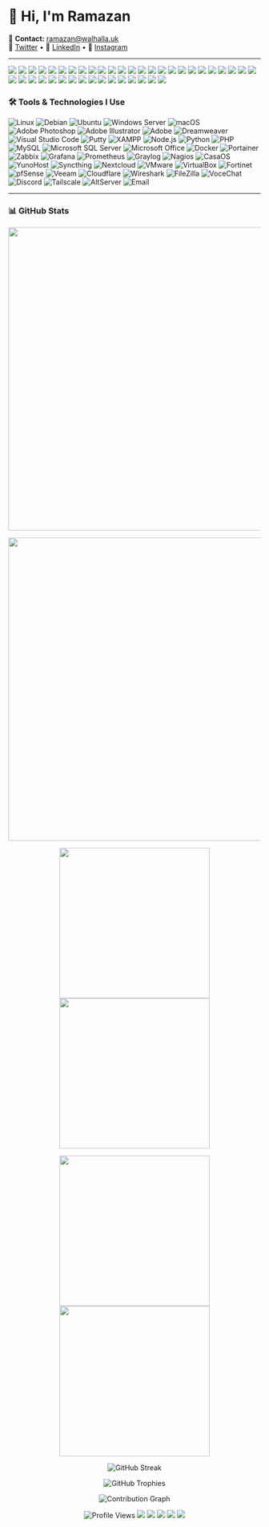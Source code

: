 # 👋 Hi, I'm Ramazan

📧 **Contact:** ramazan@walhalla.uk  
🌟 [Twitter](https://twitter.com/ramazantaskinn) • 💼 [LinkedIn](https://www.linkedin.com/in/ramazan-taşkın-177923237) • 📸 [Instagram](https://instagram.com/ramazantaskiin)

---

<p align="left"> <img src="https://img.shields.io/badge/Linux-FCC624?style=flat&logo=linux&logoColor=black" /> <img src="https://img.shields.io/badge/Debian-A81D33?style=flat&logo=debian&logoColor=white" /> <img src="https://img.shields.io/badge/Ubuntu-E95420?style=flat&logo=ubuntu&logoColor=white" /> <img src="https://img.shields.io/badge/Windows_Server-0078D6?style=flat&logo=windows&logoColor=white" /> <img src="https://img.shields.io/badge/macOS-000000?style=flat&logo=apple&logoColor=white" /> <img src="https://img.shields.io/badge/Adobe_Photoshop-31A8FF?style=flat&logo=adobe-photoshop&logoColor=white" /> <img src="https://img.shields.io/badge/Illustrator-FF9A00?style=flat&logo=adobe-illustrator&logoColor=white" /> <img src="https://img.shields.io/badge/Visual_Studio_Code-007ACC?style=flat&logo=visual-studio-code&logoColor=white" /> <img src="https://img.shields.io/badge/Dreamweaver-35FA00?style=flat&logo=adobe-dreamweaver&logoColor=white" /> <img src="https://img.shields.io/badge/XAMPP-FB7A24?style=flat&logo=xampp&logoColor=white" /> <img src="https://img.shields.io/badge/Node.js-339933?style=flat&logo=node.js&logoColor=white" /> <img src="https://img.shields.io/badge/Python-3776AB?style=flat&logo=python&logoColor=white" /> <img src="https://img.shields.io/badge/PHP-777BB4?style=flat&logo=php&logoColor=white" /> <img src="https://img.shields.io/badge/MySQL-4479A1?style=flat&logo=mysql&logoColor=white" /> <img src="https://img.shields.io/badge/SQL_Server-CC2927?style=flat&logo=microsoft-sql-server&logoColor=white" /> <img src="https://img.shields.io/badge/Microsoft_Office-D83B01?style=flat&logo=microsoft-office&logoColor=white" /> <img src="https://img.shields.io/badge/Docker-2496ED?style=flat&logo=docker&logoColor=white" /> <img src="https://img.shields.io/badge/Portainer-13BEF9?style=flat&logo=portainer&logoColor=white" /> <img src="https://img.shields.io/badge/Zabbix-EE0000?style=flat&logo=zabbix&logoColor=white" /> <img src="https://img.shields.io/badge/Grafana-F46800?style=flat&logo=grafana&logoColor=white" /> <img src="https://img.shields.io/badge/Prometheus-E6522C?style=flat&logo=prometheus&logoColor=white" /> <img src="https://img.shields.io/badge/Graylog-31363F?style=flat&logo=data:image/svg+xml;base64,PHN2ZyB3aWR0aD0iMzIiIGhlaWdodD0iMzIiIHZpZXdCb3g9IjAgMCAzMiAzMiIgZmlsbD0ibm9uZSIgdmlsZXJhZ3Vlc0JhY2tncm91bmQ9Im5vbmUiPjwvc3ZnPg==&logoColor=white" /> <img src="https://img.shields.io/badge/Nagios-000000?style=flat&logo=nagios&logoColor=white" /> <img src="https://img.shields.io/badge/CasaOS-1F4068?style=flat&logo=home-assistant&logoColor=white" /> <img src="https://img.shields.io/badge/YunoHost-FF5F57?style=flat&logo=debian&logoColor=white" /> <img src="https://img.shields.io/badge/Syncthing-007ACC?style=flat&logo=sync&logoColor=white" /> <img src="https://img.shields.io/badge/Nextcloud-0082C9?style=flat&logo=nextcloud&logoColor=white" /> <img src="https://img.shields.io/badge/VMware-607078?style=flat&logo=vmware&logoColor=white" /> <img src="https://img.shields.io/badge/VirtualBox-183A61?style=flat&logo=virtualbox&logoColor=white" /> <img src="https://img.shields.io/badge/Fortinet-EE1D23?style=flat&logo=fortinet&logoColor=white" /> <img src="https://img.shields.io/badge/pfSense-212121?style=flat&logo=pfSense&logoColor=white" /> <img src="https://img.shields.io/badge/Veeam-00B336?style=flat&logoColor=white" /> <img src="https://img.shields.io/badge/Cloudflare-F38020?style=flat&logo=cloudflare&logoColor=white" /> <img src="https://img.shields.io/badge/Wireshark-1679A7?style=flat&logo=wireshark&logoColor=white" /> <img src="https://img.shields.io/badge/FileZilla-BF0000?style=flat&logo=filezilla&logoColor=white" /> <img src="https://img.shields.io/badge/VoceChat-0099ff?style=flat&logo=wechat&logoColor=white" /> <img src="https://img.shields.io/badge/Discord_Bot-5865F2?style=flat&logo=discord&logoColor=white" /> <img src="https://img.shields.io/badge/Tailscale-0042FF?style=flat&logo=tailscale&logoColor=white" /> <img src="https://img.shields.io/badge/AltServer-5F7FFF?style=flat&logo=apple&logoColor=white" /> <img src="https://img.shields.io/badge/MX_Mail-0078D4?style=flat&logo=microsoftoutlook&logoColor=white" /> <img src="https://img.shields.io/badge/Windows_Mobile-0078D7?style=flat&logo=windows&logoColor=white" /> </p>





### 🛠️ Tools & Technologies I Use

![Linux](https://img.shields.io/badge/Linux-FCC624?style=flat&logo=linux&logoColor=black)
![Debian](https://img.shields.io/badge/Debian-A81D33?style=flat&logo=debian&logoColor=white)
![Ubuntu](https://img.shields.io/badge/Ubuntu-E95420?style=flat&logo=ubuntu&logoColor=white)
![Windows Server](https://img.shields.io/badge/Windows_Server-0078D6?style=flat&logo=windows&logoColor=white)
![macOS](https://img.shields.io/badge/macOS-000000?style=flat&logo=apple&logoColor=white)
![Adobe Photoshop](https://img.shields.io/badge/Photoshop-31A8FF?style=flat&logo=adobe-photoshop&logoColor=white)
![Adobe Illustrator](https://img.shields.io/badge/Illustrator-FF9A00?style=flat&logo=adobe-illustrator&logoColor=white)
![Adobe](https://img.shields.io/badge/Adobe-FF0000?style=flat&logo=adobe&logoColor=white)
![Dreamweaver](https://img.shields.io/badge/Dreamweaver-35FA00?style=flat&logo=adobe-dreamweaver&logoColor=white)
![Visual Studio Code](https://img.shields.io/badge/VS_Code-007ACC?style=flat&logo=visual-studio-code&logoColor=white)
![Putty](https://img.shields.io/badge/Putty-FFFFFF?style=flat&logo=gnometerminal&logoColor=black)
![XAMPP](https://img.shields.io/badge/XAMPP-FB7A24?style=flat&logo=xampp&logoColor=white)
![Node.js](https://img.shields.io/badge/Node.js-339933?style=flat&logo=node.js&logoColor=white)
![Python](https://img.shields.io/badge/Python-3776AB?style=flat&logo=python&logoColor=white)
![PHP](https://img.shields.io/badge/PHP-777BB4?style=flat&logo=php&logoColor=white)
![MySQL](https://img.shields.io/badge/MySQL-4479A1?style=flat&logo=mysql&logoColor=white)
![Microsoft SQL Server](https://img.shields.io/badge/SQL_Server-CC2927?style=flat&logo=microsoft-sql-server&logoColor=white)
![Microsoft Office](https://img.shields.io/badge/Microsoft_Office-D83B01?style=flat&logo=microsoft-office&logoColor=white)
![Docker](https://img.shields.io/badge/Docker-2496ED?style=flat&logo=docker&logoColor=white)
![Portainer](https://img.shields.io/badge/Portainer-13BEF9?style=flat&logo=portainer&logoColor=white)
![Zabbix](https://img.shields.io/badge/Zabbix-EE0000?style=flat&logo=zabbix&logoColor=white)
![Grafana](https://img.shields.io/badge/Grafana-F46800?style=flat&logo=grafana&logoColor=white)
![Prometheus](https://img.shields.io/badge/Prometheus-E6522C?style=flat&logo=prometheus&logoColor=white)
![Graylog](https://img.shields.io/badge/Graylog-31363F?style=flat&logo=data:image/svg+xml;base64,PHN2ZyB3aWR0aD0iMzIiIGhlaWdodD0iMzIiIHZpZXdCb3g9IjAgMCAzMiAzMiIgZmlsbD0ibm9uZSIgdmlsZXJhZ3Vlc0JhY2tncm91bmQ9Im5vbmUiPjwvc3ZnPg==&logoColor=white)
![Nagios](https://img.shields.io/badge/Nagios-000000?style=flat&logo=nagios&logoColor=white)
![CasaOS](https://img.shields.io/badge/CasaOS-1F4068?style=flat&logo=home-assistant&logoColor=white)
![YunoHost](https://img.shields.io/badge/YunoHost-FF5F57?style=flat&logo=debian&logoColor=white)
![Syncthing](https://img.shields.io/badge/Syncthing-007ACC?style=flat&logo=sync&logoColor=white)
![Nextcloud](https://img.shields.io/badge/Nextcloud-0082C9?style=flat&logo=nextcloud&logoColor=white)
![VMware](https://img.shields.io/badge/VMware-607078?style=flat&logo=vmware&logoColor=white)
![VirtualBox](https://img.shields.io/badge/VirtualBox-183A61?style=flat&logo=virtualbox&logoColor=white)
![Fortinet](https://img.shields.io/badge/Fortinet-EE1D23?style=flat&logo=fortinet&logoColor=white)
![pfSense](https://img.shields.io/badge/pfSense-212121?style=flat&logo=pfSense&logoColor=white)
![Veeam](https://img.shields.io/badge/Veeam-00B336?style=flat&logoColor=white)
![Cloudflare](https://img.shields.io/badge/Cloudflare-F38020?style=flat&logo=cloudflare&logoColor=white)
![Wireshark](https://img.shields.io/badge/Wireshark-1679A7?style=flat&logo=wireshark&logoColor=white)
![FileZilla](https://img.shields.io/badge/FileZilla-BF0000?style=flat&logo=filezilla&logoColor=white)
![VoceChat](https://img.shields.io/badge/VoceChat-0099ff?style=flat&logo=wechat&logoColor=white)
![Discord](https://img.shields.io/badge/Discord_Bot-5865F2?style=flat&logo=discord&logoColor=white)
![Tailscale](https://img.shields.io/badge/Tailscale-0042FF?style=flat&logo=tailscale&logoColor=white)
![AltServer](https://img.shields.io/badge/AltServer-5F7FFF?style=flat&logo=apple&logoColor=white)
![Email](https://img.shields.io/badge/MX%20Mail-0078D4?style=flat&logo=microsoftoutlook&logoColor=white)

---


### 📊 GitHub Stats

<p align="center">
  <img src="https://github-readme-stats.vercel.app/api?username=ramazan-taskin&show_icons=true&include_all_commits=true&count_private=true&theme=solarized-dark&hide_border=true" width="605" />
</p>

<p align="center">
  <img src="https://github-profile-summary-cards.vercel.app/api/cards/profile-details?username=ramazan-taskin&theme=solarized_dark" width="605" />
</p>

<p align="center">
  <img src="https://github-profile-summary-cards.vercel.app/api/cards/stats?username=ramazan-taskin&theme=solarized_dark" width="300" />
  <img src="https://github-profile-summary-cards.vercel.app/api/cards/productive-time?username=ramazan-taskin&theme=solarized_dark&utcOffset=+3" width="300" />
</p>

<p align="center">
  <img src="https://github-profile-summary-cards.vercel.app/api/cards/repos-per-language?username=ramazan-taskin&theme=solarized_dark" width="300" />
  <img src="https://github-profile-summary-cards.vercel.app/api/cards/most-commit-language?username=ramazan-taskin&theme=solarized_dark" width="300" />
</p>

<p align="center">
  <img src="https://github-readme-streak-stats.herokuapp.com/?user=ramazan-taskin&theme=default" alt="GitHub Streak" />
</p>

<p align="center">
  <img src="https://github-profile-trophy.vercel.app/?username=ramazan-taskin&theme=flat&no-frame=true&row=1&column=6" alt="GitHub Trophies" />
</p>

<p align="center">
  <img src="https://github-readme-activity-graph.vercel.app/graph?username=ramazan-taskin&theme=default" alt="Contribution Graph" />
</p>

<p align="center">
  <img src="https://komarev.com/ghpvc/?username=ramazan-taskin&label=Profile%20Views&color=0e75b6&style=flat" alt="Profile Views" />
  <img src="https://badges.pufler.dev/years/ramazan-taskin?logo=GitHub" />
  <img src="https://badges.pufler.dev/repos/ramazan-taskin?logo=GitHub" />
  <img src="https://badges.pufler.dev/gists/ramazan-taskin?logo=GitHub" />
  <img src="https://badges.pufler.dev/commits/monthly/ramazan-taskin?logo=GitHub" />
  <img src="https://badges.pufler.dev/commits/yearly/ramazan-taskin?logo=GitHub" />
</p>
